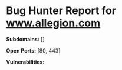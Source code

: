# Bug Hunter Report for www.allegion.com

**Subdomains:** []

**Open Ports:** [80, 443]

**Vulnerabilities:**

